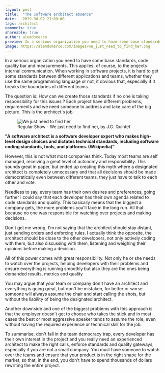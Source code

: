 ```yaml
---
layout: post
title:  "The Software architect absence"
date:   2019-08-02 21:00:00
tags: architect
comments: true
shareable: true
author: alemdomarco
preview: In a serious organization you need to have some base standards, code quality bar and measurements. This applies, of course, to the projects internal communication
image: https://alemdomarco.com/images/we_just_need_to_find_her.png
---
```


In a serious organization you need to have some base standards, code quality bar and measurements. This applies, of course, to the projects internal communication. When working in software projects, it is hard to get some standards between different applications and teams, whether they use the same programming language or not, it obvious that, especially if it breaks the boundaries of different teams.

The question is: How can we create those standards if no one is taking responsibility for this issues ? Each project have different problems, requirements and we need someone to address and take care of the big picture. This is the architect's job.

<figure class="articleimg">
    <img src="{{page.image}}" alt="We just need to find her">
    <figcaption>
    Regular Show - We just need to find her, by J.G. Quintel
    </figcaption>
</figure>

**"A software architect is a software developer expert who makes high-level design choices and dictates technical standards, including software coding standards, tools, and platforms. (Wikipedia)"**

However, this is not what most companies think. Today most teams are self managed, receiving a great level of autonomy and responsibility. This sounds great in paper, but ended up creating this myth where a designated architect is completely unnecessary and that all decisions should be made democratically even between different teams, they just have to talk to each other and vote.

Needless to say, every team has their own desires and preferences, going further I could say that each developer has their own agenda related to code standards and quality. This basically means that the biggest a company gets, the more problems you'll face in the long run. All that because no one was responsible for watching over projects and making decisions.

Don't get me wrong, I'm not saying that the architect should stay distant, just sending orders and enforcing rules. I actually think the opposite, the architect should be close to the other developers, not only actively coding with them, but also discussing with them, listening and weighing their opinions before making a decision.

All of this power comes with great responsibility. Not only he or she needs to watch over the projects, helping developers with their problems and ensure everything is running smoothly but also they are the ones being demanded results, metrics and quality

You may argue that your team or company don't have an architect and everything is going great, but don't be mistaken, for better or worse someone will always assume the chair and start calling the shots, but without the liability of being the designated architect.

Another downside and one of the biggest problems with this approach is that the employer doesn't get to choose who takes the stick and in most cases the best or most aggressive speaker tends to assume the role, even without having the required experience or technical skill for the job.

To summarise, don't fall in the team democracy trap, every developer has their own interest in the project and you really need an experienced architect to make the right calls, enforce standards and quality gateways, especially if you are not a small company. You must have someone to watch over the teams and ensure that your product is in the right shape for the market, so that, in the end, you don't have to spend thousands of dollars rewriting the entire project.